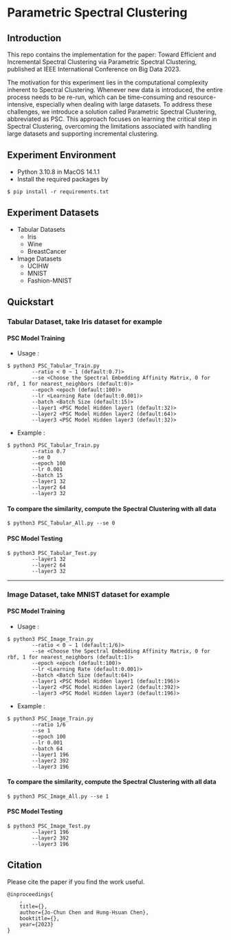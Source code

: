# Parametric Spectral Clustering

## Introduction
This repo contains the implementation for the paper: Toward Efficient and Incremental Spectral Clustering via Parametric Spectral Clustering, published at IEEE International Conference on Big Data 2023.

The motivation for this experiment lies in the computational complexity inherent to Spectral Clustering. Whenever new data is introduced, the entire process needs to be re-run, which can be time-consuming and resource-intensive, especially when dealing with large datasets. To address these challenges, we introduce a solution called Parametric Spectral Clustering, abbreviated as PSC. This approach focuses on learning the critical step in Spectral Clustering, overcoming the limitations associated with handling large datasets and supporting incremental clustering.


## Experiment Environment

- Python 3.10.8 in MacOS 14.1.1
- Install the required packages by
```
$ pip install -r requirements.txt
```

## Experiment Datasets
- Tabular Datasets
    - Iris
    - Wine
    - BreastCancer
- Image Datasets
    - UCIHW
    - MNIST
    - Fashion-MNIST

## Quickstart

### Tabular Dataset, take Iris dataset for example

#### PSC Model Training
- Usage :
```
$ python3 PSC_Tabular_Train.py
        --ratio < 0 ~ 1 (default:0.7)>
        --se <Choose the Spectral Embedding Affinity Matrix, 0 for rbf, 1 for nearest_neighbors (default:0)>
        --epoch <epoch (default:100)>
        --lr <Learning Rate (default:0.001)>
        --batch <Batch Size (default:15)>
        --layer1 <PSC Model Hidden layer1 (default:32)>
        --layer2 <PSC Model Hidden layer2 (default:64)>
        --layer3 <PSC Model Hidden layer3 (default:32)>
```
- Example :
```
$ python3 PSC_Tabular_Train.py
        --ratio 0.7
        --se 0
        --epoch 100
        --lr 0.001
        --batch 15
        --layer1 32
        --layer2 64
        --layer3 32
``` 

#### To compare the similarity, compute the Spectral Clustering with all data
```
$ python3 PSC_Tabular_All.py --se 0
```

#### PSC Model Testing
```
$ python3 PSC_Tabular_Test.py
        --layer1 32
        --layer2 64
        --layer3 32
```

---

### Image Dataset, take MNIST dataset for example

#### PSC Model Training

- Usage :
```
$ python3 PSC_Image_Train.py
        --ratio < 0 ~ 1 (default:1/6)>
        --se <Choose the Spectral Embedding Affinity Matrix, 0 for rbf, 1 for nearest_neighbors (default:1)>
        --epoch <epoch (default:100)>
        --lr <Learning Rate (default:0.001)>
        --batch <Batch Size (default:64)>
        --layer1 <PSC Model Hidden layer1 (default:196)>
        --layer2 <PSC Model Hidden layer2 (default:392)>
        --layer3 <PSC Model Hidden layer3 (default:196)>
```
- Example :
```
$ python3 PSC_Image_Train.py
        --ratio 1/6
        --se 1
        --epoch 100
        --lr 0.001
        --batch 64
        --layer1 196
        --layer2 392
        --layer3 196
``` 

#### To compare the similarity, compute the Spectral Clustering with all data
```
$ python3 PSC_Image_All.py --se 1
```

#### PSC Model Testing
```
$ python3 PSC_Image_Test.py
        --layer1 196
        --layer2 392
        --layer3 196
```

## Citation
Please cite the paper if you find the work useful.

    @inproceedings{
        ,
        title={},
        author={Jo-Chun Chen and Hung-Hsuan Chen},
        booktitle={},
        year={2023}
    }

